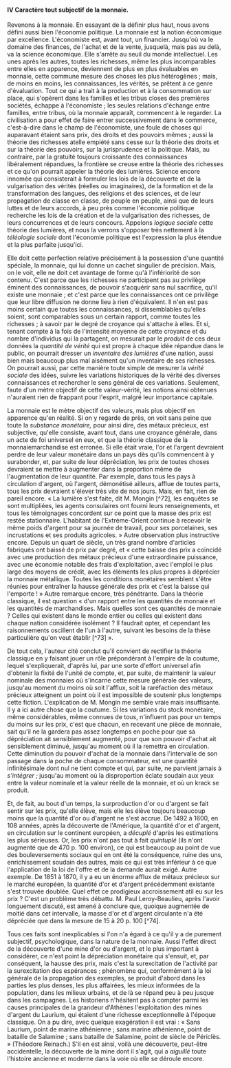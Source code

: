 #### IV Caractère tout subjectif de la monnaie.

Revenons à la monnaie. En essayant de la définir plus haut, nous avons défini aussi bien l'économie politique. La monnaie est la notion économique par excellence. L'économiste est, avant tout, un financier. Jusqu'où va le domaine des finances, de l'achat et de la vente, jusquelà, mais pas au delà, va la science économique. Elle s'arrête au seuil du monde intellectuel. Les unes après les autres, toutes les richesses, même les plus incomparables entre elles en apparence, deviennent de plus en plus évaluables en monnaie, cette commune mesure des choses les plus hétérogènes ; mais, de moins en moins, les connaissances, les vérités, se prêtent à ce genre d'évaluation. Tout ce qui a trait à la production et à la consommation sur place, qui s'opèrent dans les familles et les tribus closes des premières sociétés, échappe à l'économiste ; les seules relations d'échange entre familles, entre tribus, où la monnaie apparaît, commencent à le regarder. La civilisation a pour effet de faire entrer successivement dans le commerce, c'est-à-dire dans le champ de l'économiste, une foule de choses qui auparavant étaient sans prix, des droits et des pouvoirs mêmes ; aussi la théorie des richesses atelle empiété sans cesse sur la théorie des droits et sur la théorie des pouvoirs, sur la jurisprudence et la politique. Mais, au contraire, par la gratuité toujours croissante des connaissances libéralement répandues, la frontière se creuse entre la théorie des richesses et ce qu'on pourrait appeler la théorie des lumières. Science encore innomée qui consisterait à formuler les lois de la découverte et de la vulgarisation des vérités (réelles ou imaginaires), de la formation et de la transformation des langues, des religions et des sciences, et de leur propagation de classe en classe, de peuple en peuple, ainsi que de leurs luttes et de leurs accords, à peu près comme l'économie politique recherche les lois de la création et de la vulgarisation des richesses, de leurs concurrences et de leurs concours. Appelons _logique sociale_ cette théorie des lumières, et nous la verrons s'opposer très nettement à la _téléologie sociale_ dont l'économie politique est l'expression la plus étendue et la plus parfaite jusqu'ici.

Elle doit cette perfection relative précisément à la possession d'une quantité spéciale, la monnaie, qui lui donne un cachet singulier de précision. Mais, on le voit, elle ne doit cet avantage de forme qu'à l'infériorité de son contenu. C'est parce que les richesses ne participent pas au privilège éminent des connaissances, de pouvoir s'acquérir sans nul sacrifice, qu'il existe une monnaie ; et c'est parce que les connaissances ont ce privilège que leur libre diffusion ne donne lieu à rien d'équivalent. Il n'en est pas moins certain que toutes les connaissances, si dissemblables qu'elles soient, sont comparables sous un certain rapport, comme toutes les richesses ; à savoir par le degré de croyance qui s'attache à elles. Et si, tenant compte à la fois de l'intensité moyenne de cette croyance et du nombre d'individus qui la partagent, on mesurait par le _produit_ de ces deux données la _quantité de vérité_ qui est propre à chaque idée répandue dans le public, on pourrait dresser un _inventaire des lumières_ d'une nation, aussi bien mais beaucoup plus mal aisément qu'un inventaire de ses richesses. On pourrait aussi, par cette manière toute simple de mesurer la _vérité sociale_ des idées, suivre les variations historiques de la vérité des diverses connaissances et rechercher le sens général de ces variations. Seulement, faute d'un mètre objectif de cette valeur-vérité, les notions ainsi obtenues n'auraient rien de frappant pour l'esprit, malgré leur importance capitale.

La monnaie est le mètre objectif des valeurs, mais plus objectif en apparence qu'en réalité. Si on y regarde de près, on voit sans peine que toute la _substance monétaire,_ pour ainsi dire, des métaux précieux, est subjective, qu'elle consiste, avant tout, dans une croyance générale, dans un acte de foi universel en eux, et que la théorie classique de la monnaiemarchandise est erronée. Si elle était vraie, l'or et l'argent devraient perdre de leur valeur monétaire dans un pays dès qu'ils commencent à y surabonder, et, par suite de leur dépréciation, les prix de toutes choses devraient se mettre à augmenter dans la proportion même de l'augmentation de leur quantité. Par exemple, dans tous les pays à circulation d'argent, où l'argent, démonétisé ailleurs, afflue de toutes parts, tous les prix devraient s'élever très vite de nos jours. Mais, en fait, rien de pareil encore. « La lumière s'est faite, dit M. Mongin [^72], les enquêtes se sont multipliées, les agents consulaires ont fourni leurs renseignements, et tous les témoignages concordent sur ce point que la masse des prix est restée stationnaire. L'habitant de l'Extréme-Orient continue à recevoir le même poids d'argent pour sa journée de travail, pour ses porcelaines, ses incrustations et ses produits agricoles. » Autre observation plus instructive encore. Depuis un quart de siècle, un très grand nombre d'articles fabriqués ont baissé de prix par degré, et « cette baisse des prix a coïncidé avec une production des métaux précieux d'une extraordinaire puissance, avec une économie notable des frais d'exploitation, avec l'emploi le plus large des moyens de crédit, avec les éléments les plus propres à déprécier la monnaie métallique. Toutes les conditions monétaires semblent s'être réunies pour entraîner la hausse générale des prix et c'est la baisse qui l'emporte ! » Autre remarque encore, très pénétrante. Dans la théorie classique, il est question « d'un rapport entre les quantités de monnaie et les quantités de marchandises. Mais quelles sont ces quantités de monnaie ? Celles qui existent dans le monde entier ou celles qui existent dans chaque nation considérée isolément ? Il faudrait opter, et cependant les raisonnements oscillent de l'un à l'autre, suivant les besoins de la thèse particulière qu'on veut établir [^73] ».

De tout cela, l'auteur cité conclut qu'il convient de rectifier la théorie classique en y faisant jouer un rôle prépondérant à l'empire de la coutume, lequel s'expliquerait, d'après lui, par une sorte d'effort universel afin d'obtenir la fixité de l'unité de compte, et, par suite, de maintenir la valeur nominale des monnaies où s'incarne cette mesure générale des valeurs, jusqu'au moment du moins où soit l'afflux, soit la raréfaction des métaux précieux atteignent un point où il est impossible de soutenir plus longtemps cette fiction. L'explication de M. Mongin me semble vraie mais insuffisante. Il y a ici autre chose que la coutume. Si les variations du stock monétaire, même considérables, même connues de tous, n'influent pas pour un temps du moins sur les prix, c'est que chacun, en recevant une pièce de monnaie, sait qu'il ne la gardera pas assez longtemps en poche pour que sa dépréciation ait sensiblement augmenté, pour que son pouvoir d'achat ait sensiblement diminué, jusqu'au moment où il la remettra en circulation. Cette diminution du pouvoir d'achat de la monnaie dans l'intervalle de son passage dans la poche de chaque consommateur, est une quantité infinitésimale dont nul ne tient compte et qui, par suite, ne parvient jamais à _s'intégrer ;_ jusqu'au moment où la disproportion éclate soudain aux yeux entre la valeur nominale et la valeur réelle de la monnaie, et où un krack se produit.

Et, de fait, au bout d'un temps, la surproduction d'or ou d'argent se fait sentir sur les prix, qu'elle élève, mais elle les élève toujours beaucoup moins que la quantité d'or ou d'argent ne s'est accrue. De 1492 à 1600, en 108 années, après la découverte de l'Amérique, la quantité d'or et d'argent, en circulation sur le continent européen, a _décuplé_ d'après les estimations les plus sérieuses. Or, les prix n'ont pas tout à fait _quintuplé_ (ils n'ont augmenté que de 470 p. 100 environ), ce qui est beaucoup au point de vue des bouleversements sociaux qui en ont été la conséquence, ruine des uns, enrichissement soudain des autres, mais ce qui est très inférieur à ce que l'application de la loi de l'offre et de la demande aurait exigé. Autre exemple. De 1851 à 1870, il y a eu un énorme afflux de métaux précieux sur le marché européen, la quantité d'or et d'argent précédemment existante s'est trouvée doublée. Quel effet ce prodigieux accroissement atil eu sur les prix ? C'est un problème très débattu. M. Paul Leroy-Beaulieu, après l'avoir longuement discuté, est amené à conclure que, quoique augmentée de moitié dans cet intervalle, la masse d'or et d'argent circulante n'a été dépréciée que dans la mesure de 15 à 20 p. 100  [^74].

Tous ces faits sont inexplicables si l'on n'a égard à ce qu'il y a de purement subjectif, psychologique, dans la nature de la monnaie. Aussi l'effet direct de la découverte d'une mine d'or ou d'argent, et le plus important à considérer, ce n'est point la dépréciation monétaire qui s'ensuit, et, par conséquent, la hausse des prix, mais c'est la surexcitation de l'activité par la surexcitation des espérances ; phénomène qui, conformément à la loi générale de la propagation des exemples, se produit d'abord dans les parties les plus denses, les plus affairées, les mieux informées de la population, dans les milieux urbains, et de là se répand peu à peu jusque dans les campagnes. Les historiens n'hésitent pas à compter parmi les causes principales de la grandeur d'Athènes l'exploitation des mines d'argent du Laurium, qui étaient d'une richesse exceptionnelle à l'époque classique. On a pu dire, avec quelque exagération il est vrai : « Sans Laurium, point de marine athénienne ; sans marine athénienne, point de bataille de Salamine ; sans bataille de Salamine, point de siècle de Périclès. » (Théodore Reinach.) S'il en est ainsi, voilà une découverte, peut-être accidentelle, la découverte de la mine dont il s'agit, qui a _aiguillé_ toute l'histoire ancienne et moderne dans la voie où elle se déroule encore.
